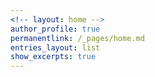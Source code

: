 ```yaml
---
<!-- layout: home -->
author_profile: true
permanentlink: /_pages/home.md
entries_layout: list     
show_excerpts: true      
---
```

